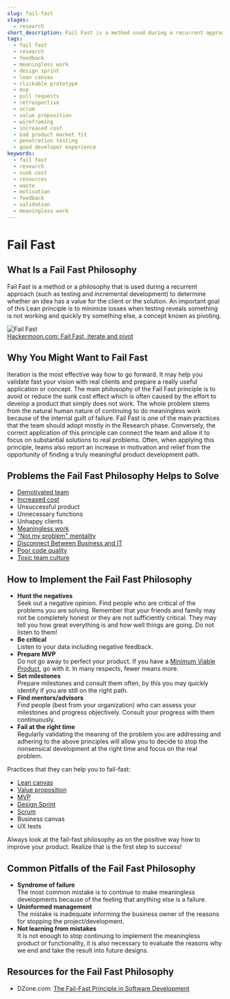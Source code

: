 ```yaml
---
slug: fail-fast
stages:
  - research
short_description: Fail Fast is a method used during a recurrent approach to determine whether an idea has a value for the client or solution. An important goal is to minimize losses when testing reveals something is not working and quickly try something else.
tags:
  - fail fast
  - research
  - feedback
  - meaningless work
  - design sprint
  - lean canvas
  - clickable prototype
  - mvp
  - pull requests
  - retrospective
  - scrum
  - value proposition
  - wireframing
  - increased cost
  - bad product market fit
  - penetration testing
  - good developer experience
keywords:
  - fail fast
  - research
  - sunk cost
  - resources
  - waste
  - motivation
  - feedback
  - validation
  - meaningless work
---
```


# Fail Fast

## What Is a Fail Fast Philosophy

Fail Fast is a method or a philosophy that is used during a recurrent approach (such as testing and incremental development) to determine whether an idea has a value for the client or the solution. An important goal of this Lean principle is to minimize losses when testing reveals something is not working and quickly try something else, a concept known as pivoting.

![Fail Fast](/files/fail_fast.jpg)  
[Hackermoon.com: Fail Fast, iterate and pivot](https://hackernoon.com/fail-fast-iterate-and-pivot-8d00d6c00836)

## Why You Might Want to Fail Fast

Iteration is the most effective way how to go forward. It may help you validate fast your vision with real clients and prepare a really useful application or concept.
The main philosophy of the Fail Fast principle is to avoid or reduce the sunk cost effect which is often caused by the effort to develop a product that simply does not work.
The whole problem stems from the natural human nature of continuing to do meaningless work because of the internal guilt of failure.
Fail Fast is one of the main practices that the team should adopt mostly in the Research phase. Conversely, the correct application of this principle can connect the team and allow it to focus on substantial solutions to real problems. Often, when applying this principle, teams also report an increase in motivation and relief from the opportunity of finding a truly meaningful product development path.

## Problems the Fail Fast Philosophy Helps to Solve

- [Demotivated team](/problems/demotivated-team)
- [Increased cost](/problems/increased-cost)
- Unsuccessful product
- Unnecessary functions
- Unhappy clients
- [Meaningless work](/problems/meaningless-work)
- ["Not my problem" mentality](/problems/not-my-problem-mentality)
- [Disconnect Between Business and IT](/problems/disconnect-between-business-and-it)
- [Poor code quality](/problems/poor-code-quality)
- [Toxic team culture](/problems/toxic-team-culture)

## How to Implement the Fail Fast Philosophy

- **Hunt the negatives**  
  Seek out a negative opinion. Find people who are critical of the problems you are solving. Remember that your friends and family may not be completely honest or they are not sufficiently critical. They may tell you how great everything is and how well things are going. Do not listen to them!
- **Be critical**  
  Listen to your data including negative feedback.
- **Prepare MVP**  
  Do not go away to perfect your product. If you have a [Minimum Viable Product](/practices/minimum-viable-product), go with it. In many respects, fewer means more.
- **Set milestones**  
  Prepare milestones and consult them often, by this you may quickly identify if you are still on the right path.
- **Find mentors/advisors**  
  Find people (best from your organization) who can assess your milestones and progress objectively. Consult your progress with them continuously.
- **Fail at the right time**  
  Regularly validating the meaning of the problem you are addressing and adhering to the above principles will allow you to decide to stop the nonsensical development at the right time and focus on the real problem.

Practices that they can help you to fail-fast:

- [Lean canvas](/practices/lean-canvas)
- [Value proposition](/practices/value-proposition)
- [MVP](/practices/minimum-viable-product)
- [Design Sprint](/practices/design-sprint)
- [Scrum](/practices/scrum)
- Business canvas
- UX tests

Always look at the fail-fast philosophy as on the positive way how to improve your product. Realize that is the first step to success!

## Common Pitfalls of the Fail Fast Philosophy

- **Syndrome of failure**  
   The most common mistake is to continue to make meaningless developments because of the feeling that anything else is a failure.
- **Uninformed management**  
   The mistake is inadequate informing the business owner of the reasons for stopping the project/development.
- **Not learning from mistakes**  
   It is not enough to stop continuing to implement the meaningless product or functionality, it is also necessary to evaluate the reasons why we end and take the result into future designs.

## Resources for the Fail Fast Philosophy

- DZone.com: [The Fail-Fast Principle in Software Development](https://dzone.com/articles/fail-fast-principle-in-software-development)
